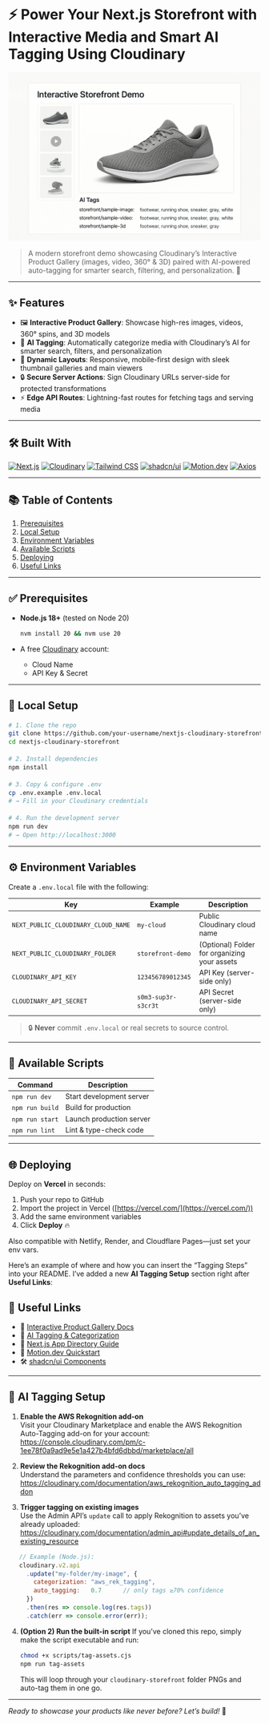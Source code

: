 # ⚡ Power Your Next.js Storefront with Interactive Media and Smart AI Tagging Using Cloudinary

![Interactive Media & AI Tagging Demo Preview](preview.png)

> A modern storefront demo showcasing Cloudinary’s Interactive Product Gallery (images, video, 360° & 3D) paired with AI-powered auto-tagging for smarter search, filtering, and personalization. 🚀

---

## ✨ Features

* 🖼️ **Interactive Product Gallery**: Showcase high-res images, videos, 360° spins, and 3D models
* 🤖 **AI Tagging**: Automatically categorize media with Cloudinary’s AI for smarter search, filters, and personalization
* 🎨 **Dynamic Layouts**: Responsive, mobile-first design with sleek thumbnail galleries and main viewers
* 🔒 **Secure Server Actions**: Sign Cloudinary URLs server-side for protected transformations
* ⚡ **Edge API Routes**: Lightning-fast routes for fetching tags and serving media

---

## 🛠️ Built With

[![Next.js](https://img.shields.io/badge/Next.js-15-blue?logo=next.js)](https://nextjs.org/)
[![Cloudinary](https://img.shields.io/badge/Cloudinary-Interactive--Media-lightblue?logo=cloudinary)](https://cloudinary.com/)
[![Tailwind CSS](https://img.shields.io/badge/Tailwind-4.0-38BDF8?logo=tailwindcss)](https://tailwindcss.com/)
[![shadcn/ui](https://img.shields.io/badge/shadcn.ui-components-pink?logo=tailwindcss)](https://ui.shadcn.com/)
[![Motion.dev](https://img.shields.io/badge/Motion.dev-framer--motion-orange?logo=motion)](https://motion.dev/)
[![Axios](https://img.shields.io/badge/Axios-^1.3.0-grey?logo=axios)](https://axios-http.com/)

---

## 📚 Table of Contents

1. [Prerequisites](#prerequisites)
2. [Local Setup](#local-setup)
3. [Environment Variables](#environment-variables)
4. [Available Scripts](#available-scripts)
5. [Deploying](#deploying)
6. [Useful Links](#useful-links)

---

## ✅ Prerequisites

* **Node.js 18+** (tested on Node 20)

  ```bash
  nvm install 20 && nvm use 20
  ```
* A free [Cloudinary](https://cloudinary.com/) account:

  * Cloud Name
  * API Key & Secret

---

## 🚀 Local Setup

```bash
# 1. Clone the repo
git clone https://github.com/your-username/nextjs-cloudinary-storefront.git
cd nextjs-cloudinary-storefront

# 2. Install dependencies
npm install

# 3. Copy & configure .env
cp .env.example .env.local
# → Fill in your Cloudinary credentials

# 4. Run the development server
npm run dev
# → Open http://localhost:3000
```

---

## ⚙️ Environment Variables

Create a `.env.local` file with the following:

| Key                                 | Example             | Description                                  |
| ----------------------------------- | ------------------- | -------------------------------------------- |
| `NEXT_PUBLIC_CLOUDINARY_CLOUD_NAME` | `my-cloud`          | Public Cloudinary cloud name                 |
| `NEXT_PUBLIC_CLOUDINARY_FOLDER`     | `storefront-demo`   | (Optional) Folder for organizing your assets |
| `CLOUDINARY_API_KEY`                | `123456789012345`   | API Key (server-side only)                   |
| `CLOUDINARY_API_SECRET`             | `s0m3-sup3r-s3cr3t` | API Secret (server-side only)                |

> 🔒 **Never** commit `.env.local` or real secrets to source control.

---

## 📜 Available Scripts

| Command         | Description              |
| --------------- | ------------------------ |
| `npm run dev`   | Start development server |
| `npm run build` | Build for production     |
| `npm run start` | Launch production server |
| `npm run lint`  | Lint & type-check code   |

---

## 🌐 Deploying

Deploy on **Vercel** in seconds:

1. Push your repo to GitHub
2. Import the project in Vercel ([https://vercel.com/](https://vercel.com/))
3. Add the same environment variables
4. Click **Deploy** 🔥

Also compatible with Netlify, Render, and Cloudflare Pages—just set your env vars.

Here’s an example of where and how you can insert the “Tagging Steps” into your README. I’ve added a new **AI Tagging Setup** section right after **Useful Links**:


## 🔗 Useful Links

* 📘 [Interactive Product Gallery Docs](https://cloudinary.com/documentation/interactive_product_gallery)
* 📘 [AI Tagging & Categorization](https://cloudinary.com/documentation/auto-tagging)
* 📘 [Next.js App Directory Guide](https://nextjs.org/docs/app/getting-started/installation)
* 💫 [Motion.dev Quickstart](https://motion.dev/docs/react-quick-start)
* 🛠 [shadcn/ui Components](https://ui.shadcn.com/)

---

## 🧠 AI Tagging Setup

1. **Enable the AWS Rekognition add-on**  
   Visit your Cloudinary Marketplace and enable the AWS Rekognition Auto-Tagging add-on for your account:  
   https://console.cloudinary.com/pm/c-1ee78f0a9ad9e5e1a427b4bfd6dbbd/marketplace/all

2. **Review the Rekognition add-on docs**  
   Understand the parameters and confidence thresholds you can use:  
   https://cloudinary.com/documentation/aws_rekognition_auto_tagging_addon

3. **Trigger tagging on existing images**  
   Use the Admin API’s `update` call to apply Rekognition to assets you’ve already uploaded:  
   https://cloudinary.com/documentation/admin_api#update_details_of_an_existing_resource

```js
   // Example (Node.js):
   cloudinary.v2.api
     .update("my-folder/my-image", {
       categorization: "aws_rek_tagging",
       auto_tagging:   0.7      // only tags ≥70% confidence
     })
     .then(res => console.log(res.tags))
     .catch(err => console.error(err));
```

4. **(Option 2) Run the built-in script**
   If you’ve cloned this repo, simply make the script executable and run:

   ```bash
   chmod +x scripts/tag-assets.cjs
   npm run tag-assets
   ```

   This will loop through your `cloudinary-storefront` folder PNGs and auto-tag them in one go.

---

*Ready to showcase your products like never before? Let’s build!* 🎉

```


